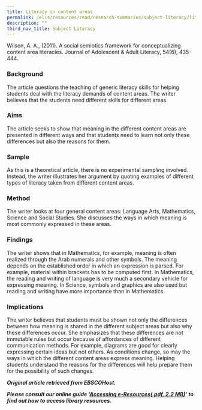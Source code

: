 ```yaml
---
title: Literacy in content areas
permalink: /elis/resources/read/research-summaries/subject-literacy/literacy-in-content-areas/
description: ""
third_nav_title: Subject Literacy
---
```

Wilson, A. A., (2011). A social semiotics framework for conceptualizing content area literacies. Journal of Adolescent & Adult Literacy, 54(6), 435-444.

### Background

The article questions the teaching of generic literacy skills for helping students deal with the literacy demands of content areas. The writer believes that the students need different skills for different areas.

### Aims

The article seeks to show that meaning in the different content areas are presented in different ways and that students need to learn not only these differences but also the reasons for them.

### Sample

As this is a theoretical article, there is no experimental sampling involved. Instead, the writer illustrates her argument by quoting examples of different types of literacy taken from different content areas.

### Method

The writer looks at four general content areas: Language Arts, Mathematics, Science and Social Studies. She discusses the ways in which meaning is most commonly expressed in these areas.

### Findings

The writer shows that in Mathematics, for example, meaning is often realized through the Arab numerals and other symbols. The meaning depends on the established order in which an expression is parsed. For example, material within brackets has to be computed first. In Mathematics, the reading and writing of language is very much a secondary vehicle for expressing meaning. In Science, symbols and graphics are also used but reading and writing have more importance than in Mathematics.

### Implications

The writer believes that students must be shown not only the differences between how meaning is shared in the different subject areas but also why these differences occur. She emphasizes that these differences are not immutable rules but occur because of affordances of different communication methods. For example, diagrams are good for clearly expressing certain ideas but not others. As conditions change, so may the ways in which the different content areas express meaning. Helping students understand the reasons for the differences will help prepare them for the possibility of such changes.

_**Original article retrieved from EBSCOHost.**_  

**_Please consult our online guide ‘[Accessing e-Resources(.pdf, 2.2 MB)](https://academyofsingaporeteachers-moe-edu-sg-admin.cwp.sg/elis/resources/read/research-summaries/subject-literacy/18e45074-6b1b-4ac7-811f-1a8da16c4f81 "Accessing e-Resources")’ to find out how to access library resources._**